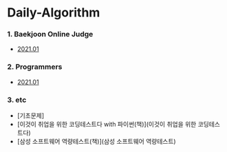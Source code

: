 # Daily-Algorithm


### 1. Baekjoon Online Judge
- [2021.01](Baekjoon_Online_Judge/2021.01/)


### 2. Programmers
- [2021.01](2021.01)


### 3. etc
- [기초문제]
- [이것이 취업을 위한 코딩테스트다 with 파이썬(책)](이것이 취업을 위한 코딩테스트다)
- [삼성 소프트웨어 역량테스트(책)](삼성 소프트웨어 역량테스트)


